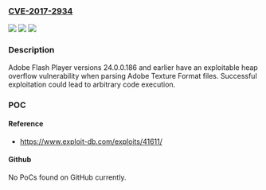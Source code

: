 ### [CVE-2017-2934](https://cve.mitre.org/cgi-bin/cvename.cgi?name=CVE-2017-2934)
![](https://img.shields.io/static/v1?label=Product&message=Adobe%20Flash%20Player%2024.0.0.186%20and%20earlier.&color=blue)
![](https://img.shields.io/static/v1?label=Version&message=Adobe%20Flash%20Player%2024.0.0.186%20and%20earlier.%20&color=brightgreen)
![](https://img.shields.io/static/v1?label=Vulnerability&message=Heap%20Overflow&color=brightgreen)

### Description

Adobe Flash Player versions 24.0.0.186 and earlier have an exploitable heap overflow vulnerability when parsing Adobe Texture Format files. Successful exploitation could lead to arbitrary code execution.

### POC

#### Reference
- https://www.exploit-db.com/exploits/41611/

#### Github
No PoCs found on GitHub currently.


